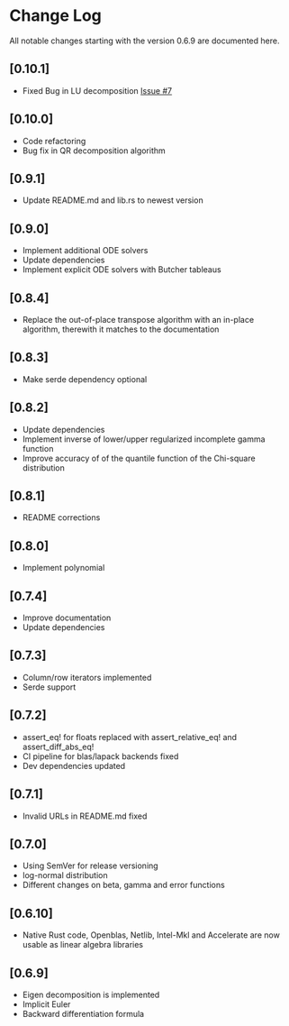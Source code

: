 # Change Log
All notable changes starting with the version 0.6.9 are documented here.

## [0.10.1]
- Fixed Bug in LU decomposition [Issue #7](https://gitlab.com/matthiaseiholzer/mathru/-/issues/7)

## [0.10.0]
- Code refactoring
- Bug fix in QR decomposition algorithm

## [0.9.1]
- Update README.md and lib.rs to newest version

## [0.9.0]
- Implement additional ODE solvers
- Update dependencies
- Implement explicit ODE solvers with Butcher tableaus

## [0.8.4]
- Replace the out-of-place transpose algorithm with an in-place algorithm, therewith it matches to the documentation

## [0.8.3]
- Make serde dependency optional

## [0.8.2]
- Update dependencies
- Implement inverse of lower/upper regularized incomplete gamma function
- Improve accuracy of of the quantile function of the Chi-square distribution

## [0.8.1]
- README corrections

## [0.8.0]
- Implement polynomial

## [0.7.4]
- Improve documentation
- Update dependencies

## [0.7.3]
- Column/row iterators implemented
- Serde support

## [0.7.2]
- assert_eq! for floats replaced with assert_relative_eq! and assert_diff_abs_eq!
- CI pipeline for blas/lapack backends fixed
- Dev dependencies updated

## [0.7.1]
- Invalid URLs in README.md fixed

## [0.7.0]
- Using SemVer for release versioning
- log-normal distribution
- Different changes on beta, gamma and error functions

## [0.6.10]
- Native Rust code, Openblas, Netlib, Intel-Mkl and Accelerate are now usable as linear algebra libraries

## [0.6.9]
- Eigen decomposition is implemented
- Implicit Euler
- Backward differentiation formula
